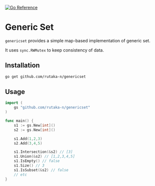 [![Go Reference](https://pkg.go.dev/badge/github.com/rutaka-n/genericset.svg)](https://pkg.go.dev/github.com/rutaka-n/genericset)
# Generic Set

`genericset` provides a simple map-based implementation of generic set.

It uses `sync.RWMutex` to keep consistency of data.

## Installation

```sh
go get github.com/rutaka-n/genericset
```

## Usage

```go
import (
    gs "github.com/rutaka-n/genericset"
)

func main() {
    s1 := gs.New[int]()
    s2 := gs.New[int]()

    s1.Add(1,2,3)
    s2.Add(3,4,5)

    s1.Intersection(&s2) // [3]
    s1.Union(&s2) // [1,2,3,4,5]
    s1.IsEmpty() // false
    s1.Size() // 3
    s1.IsSubset(&s2) // false
    // etc
}
```
